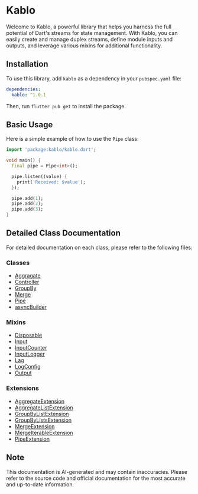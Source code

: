 # Kablo

Welcome to Kablo, a powerful library that helps you harness the full potential of Dart's streams for state management. With Kablo, you can easily create and manage duplex streams, define module inputs and outputs, and leverage various mixins for additional functionality.

## Installation

To use this library, add `kablo` as a dependency in your `pubspec.yaml` file:

```yaml
dependencies:
  kablo: ^1.0.1
```

Then, run `flutter pub get` to install the package.

## Basic Usage

Here is a simple example of how to use the `Pipe` class:

```dart
import 'package:kablo/kablo.dart';

void main() {
  final pipe = Pipe<int>();

  pipe.listen((value) {
    print('Received: $value');
  });

  pipe.add(1);
  pipe.add(2);
  pipe.add(3);
}
```

## Detailed Class Documentation

For detailed documentation on each class, please refer to the following files:

### Classes
- [Aggragate](docs/classes/Aggragate.md)
- [Controller](docs/classes/Controller.md)
- [GroupBy](docs/classes/GroupBy.md)
- [Merge](docs/classes/Merge.md)
- [Pipe](docs/classes/Pipe.md)
- [asyncBuilder](docs/functions/asyncBuilder.md)

### Mixins
- [Disposable](docs/mixins/Disposable.md)
- [Input](docs/mixins/Input.md)
- [InputCounter](docs/mixins/InputCounter.md)
- [InputLogger](docs/mixins/InputLogger.md)
- [Lag](docs/mixins/Lag.md)
- [LogConfig](docs/mixins/LogConfig.md)
- [Output](docs/mixins/Output.md)

### Extensions
- [AggregateExtension](docs/extensions/AggregateExtension.md)
- [AggregateListExtension](docs/extensions/AggregateListExtension.md)
- [GroupByListExtension](docs/extensions/GroupByListExtension.md)
- [GroupByListsExtension](docs/extensions/GroupByListsExtension.md)
- [MergeExtension](docs/extensions/MergeExtension.md)
- [MergeIterableExtension](docs/extensions/MergeIterableExtension.md)
- [PipeExtension](docs/extensions/PipeExtension.md)

## Note

This documentation is AI-generated and may contain inaccuracies. Please refer to the source code and official documentation for the most accurate and up-to-date information.
